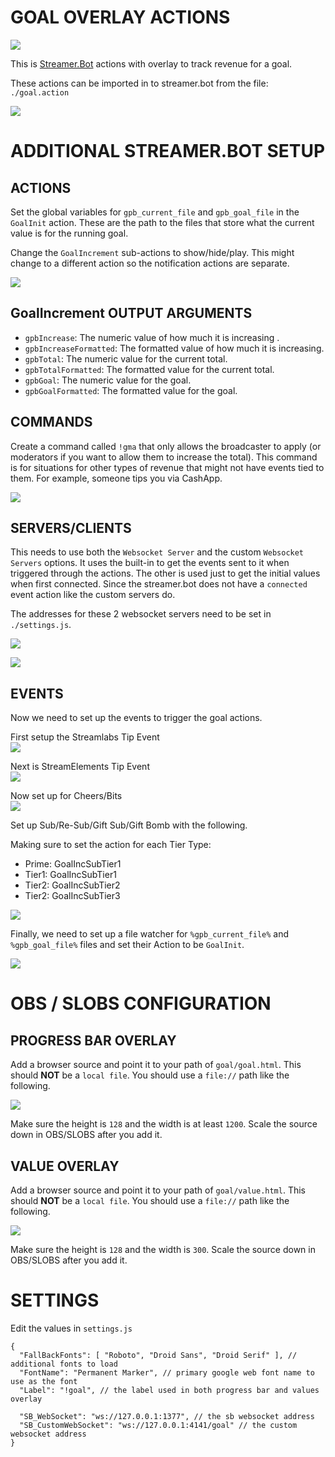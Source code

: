 # GOAL OVERLAY ACTIONS

[![](https://i.imgur.com/jEj3vrPm.png)](https://i.imgur.com/9J0dYEw.mp4)

This is [Streamer.Bot](https://streamer.bot) actions with overlay to track revenue for a goal.

These actions can be imported in to streamer.bot from the file: `./goal.action`

![](https://i.imgur.com/DaAo0Ib.png)

# ADDITIONAL STREAMER.BOT SETUP

## ACTIONS

Set the global variables for `gpb_current_file` and `gpb_goal_file` in the `GoalInit` action. These are the path to the files that store what the current value is for the running goal.

Change the `GoalIncrement` sub-actions to show/hide/play. This might change to a different action so the notification actions are separate.

![](https://i.imgur.com/PsRIYEn.png)

## GoalIncrement OUTPUT ARGUMENTS

- `gpbIncrease`: The numeric value of how much it is increasing .
- `gpbIncreaseFormatted`: The formatted value of how much it is increasing.
- `gpbTotal`: The numeric value for the current total.
- `gpbTotalFormatted`: The formatted value for the current total.
- `gpbGoal`: The numeric value for the goal.
- `gpbGoalFormatted`: The formatted value for the goal.


## COMMANDS

Create a command called `!gma` that only allows the broadcaster to apply (or moderators if you want to allow them to increase the total). This command is for situations for other types of revenue that might not have events tied to them. For example, someone tips you via CashApp.

![](https://i.imgur.com/hUfY53N.png)

## SERVERS/CLIENTS

This needs to use both the `Websocket Server` and the custom `Websocket Servers` options. It uses the built-in to get the events sent to it when triggered through the actions. The other is used just to get the initial values when first connected. Since the streamer.bot does not have a `connected` event action like the custom servers do.

The addresses for these 2 websocket servers need to be set in `./settings.js`.

![](https://i.imgur.com/b3XTsOY.png)

![](https://i.imgur.com/VJUeJYz.png)

## EVENTS

Now we need to set up the events to trigger the goal actions.

First setup the Streamlabs Tip Event  
![](https://i.imgur.com/B4RB9iw.png)

Next is StreamElements Tip Event  
![](https://i.imgur.com/gNffaNt.png)

Now set up for Cheers/Bits  
![](https://i.imgur.com/kMZYa3z.png)

Set up Sub/Re-Sub/Gift Sub/Gift Bomb with the following. 

Making sure to set the action for each Tier Type:

- Prime: GoalIncSubTier1
- Tier1: GoalIncSubTier1
- Tier2: GoalIncSubTier2
- Tier2: GoalIncSubTier3

![](https://i.imgur.com/OTlZREw.png)

Finally, we need to set up a file watcher for `%gpb_current_file%` and `%gpb_goal_file%` files and set their Action to be `GoalInit`.

![](https://i.imgur.com/k67Qb93.png)

# OBS / SLOBS CONFIGURATION

## PROGRESS BAR OVERLAY
Add a browser source and point it to your path of `goal/goal.html`. This should **NOT** be a `local file`. You should use a `file://` path like the following.

![](https://i.imgur.com/D5Dge8f.png)  

Make sure the height is `128` and the width is at least `1200`. Scale the source down in OBS/SLOBS after you add it.

## VALUE OVERLAY
Add a browser source and point it to your path of `goal/value.html`. This should **NOT** be a `local file`. You should use a `file://` path like the following.

![](https://i.imgur.com/Zshitg1.png)  


Make sure the height is `128` and the width is `300`. Scale the source down in OBS/SLOBS after you add it.


# SETTINGS

Edit the values in `settings.js`

```jsonc
{
  "FallBackFonts": [ "Roboto", "Droid Sans", "Droid Serif" ], // additional fonts to load
  "FontName": "Permanent Marker", // primary google web font name to use as the font
  "Label": "!goal", // the label used in both progress bar and values overlay

  "SB_WebSocket": "ws://127.0.0.1:1377", // the sb websocket address
  "SB_CustomWebSocket": "ws://127.0.0.1:4141/goal" // the custom websocket address
}

```